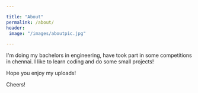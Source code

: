 ```yaml
---

title: "About"
permalink: /about/
header:
 image: "/images/aboutpic.jpg"

---
```


I'm doing my bachelors in engineering, have took part in some competitions in chennai. I like to learn coding and do some small projects!

Hope you enjoy my uploads!

Cheers!
